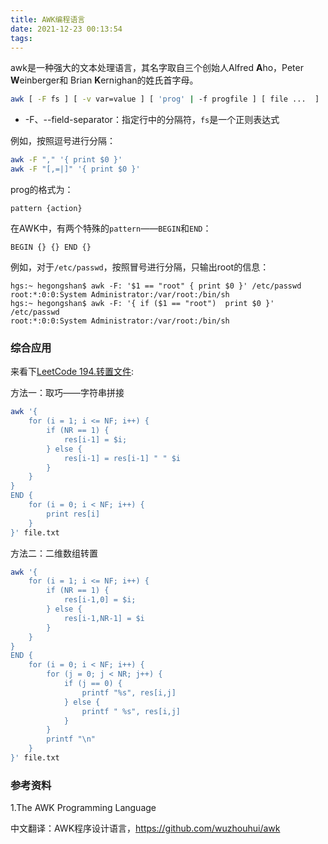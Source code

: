 ```yaml
---
title: AWK编程语言
date: 2021-12-23 00:13:54
tags: 
---
```


awk是一种强大的文本处理语言，其名字取自三个创始人Alfred **A**ho，Peter **W**einberger和 Brian **K**ernighan的姓氏首字母。

<!--more-->

```bash
awk [ -F fs ] [ -v var=value ] [ 'prog' | -f progfile ] [ file ...  ]
```

* -F、--field-separator：指定行中的分隔符，`fs`是一个正则表达式

例如，按照逗号进行分隔：

```bash
awk -F "," '{ print $0 }'
awk -F "[,=|]" '{ print $0 }'
```

prog的格式为：

```shell
pattern {action}
```

在AWK中，有两个特殊的`pattern`——`BEGIN`和`END`：

```shell
BEGIN {} {} END {}
```

例如，对于`/etc/passwd`，按照冒号进行分隔，只输出root的信息：

```shell
hgs:~ hegongshan$ awk -F: '$1 == "root" { print $0 }' /etc/passwd 
root:*:0:0:System Administrator:/var/root:/bin/sh
hgs:~ hegongshan$ awk -F: '{ if ($1 == "root")  print $0 }' /etc/passwd 
root:*:0:0:System Administrator:/var/root:/bin/sh
```

### 综合应用

来看下[LeetCode 194.转置文件](https://leetcode-cn.com/problems/transpose-file/):

方法一：取巧——字符串拼接

```bash
awk '{
    for (i = 1; i <= NF; i++) {
        if (NR == 1) {
            res[i-1] = $i;
        } else {
            res[i-1] = res[i-1] " " $i
        }
    }
}
END {
    for (i = 0; i < NF; i++) {
        print res[i]
    } 
}' file.txt
```

方法二：二维数组转置

```bash
awk '{
    for (i = 1; i <= NF; i++) {
        if (NR == 1) {
            res[i-1,0] = $i;
        } else {
            res[i-1,NR-1] = $i
        }
    }
}
END {
    for (i = 0; i < NF; i++) {
        for (j = 0; j < NR; j++) {
            if (j == 0) {
                printf "%s", res[i,j]
            } else {
                printf " %s", res[i,j]
            }
        }
        printf "\n"
    }
}' file.txt
```

### 参考资料

1.The AWK Programming Language

中文翻译：AWK程序设计语言，https://github.com/wuzhouhui/awk

